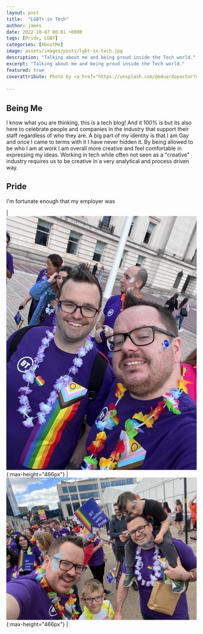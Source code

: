 ```yaml
---
layout: post
title:  "LGBT+ in Tech"
author: james
date: 2022-10-07 00:01 +0000
tags: [Pride, LGBT]
categories: [AboutMe]
image: assets/images/posts/lgbt-in-tech.jpg
description: "Talking about me and being proud inside the Tech world."
excerpt: "Talking about me and being proud inside the Tech world."
featured: true
coverattribute: Photo by <a href="https://unsplash.com/@eduardopastor?utm_source=unsplash&utm_medium=referral&utm_content=creditCopyText">Eduardo Pastor</a> on <a href="https://unsplash.com/s/photos/lgbtq%2B-flag?utm_source=unsplash&utm_medium=referral&utm_content=creditCopyText">Unsplash</a>

---
```

## Being Me

I know what you are thinking, this is a tech blog! And it 100% is but its also here to celebrate people and companies in the industry that support their staff regardless of who they are. A big part of my identity is that I am Gay and once I came to terms with it I have never hidden it. By being allowed to be who I am at work I am overall more creative and feel comfortable in expressing my ideas. Working in tech while often not seen as a "creative" industry requires us to be creative in a very analytical and process driven way.

## Pride

I'm fortunate enough that my employer was 

| ![Picture of me and Donal](/assets/images/posts/assets/lgbt-in-tech-donal.jpg){:max-height="466px"} | ![Picture of my family](/assets/images/posts/assets/lgbt-in-tech-family.jpg){:max-height="466px"} |
